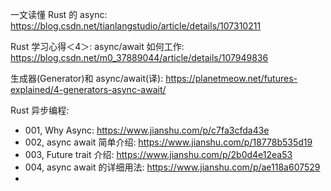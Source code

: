 

一文读懂 Rust 的 async: https://blog.csdn.net/tianlangstudio/article/details/107310211

Rust 学习心得＜4＞: async/await 如何工作: https://blog.csdn.net/m0_37889044/article/details/107949836

生成器(Generator)和 async/await(译): https://planetmeow.net/futures-explained/4-generators-async-await/

Rust 异步编程:

* 001, Why Async: https://www.jianshu.com/p/c7fa3cfda43e
* 002, async await 简单介绍: https://www.jianshu.com/p/18778b535d19
* 003, Future trait 介绍: https://www.jianshu.com/p/2b0d4e12ea53
* 004, async await 的详细用法: https://www.jianshu.com/p/ae118a607529
*
